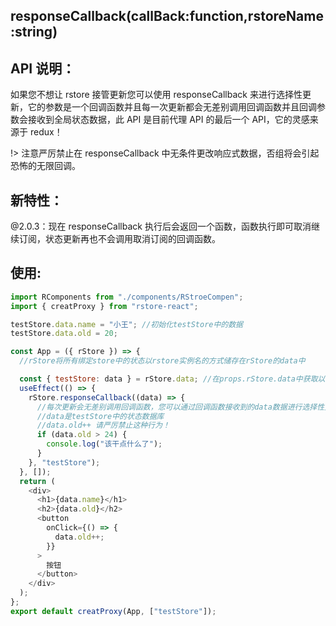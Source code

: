 ## **responseCallback**(callBack:function,rstoreName:string)

## API 说明：

如果您不想让 rstore 接管更新您可以使用 responseCallback 来进行选择性更新，它的参数是一个回调函数并且每一次更新都会无差别调用回调函数并且回调参数会接收到全局状态数据，此 API 是目前代理 API 的最后一个 API，它的灵感来源于 redux！

!> 注意严厉禁止在 responseCallback 中无条件更改响应式数据，否组将会引起恐怖的无限回调。

## 新特性：

@2.0.3：现在 responseCallback 执行后会返回一个函数，函数执行即可取消继续订阅，状态更新再也不会调用取消订阅的回调函数。

## 使用:

```javascript
import RComponents from "./components/RStroeCompen";
import { creatProxy } from "rstore-react";

testStore.data.name = "小王"; //初始化testStore中的数据
testStore.data.old = 20;

const App = ({ rStore }) => {
  //rStore将所有绑定store中的状态以rstore实例名的方式储存在rStore的data中

  const { testStore: data } = rStore.data; //在props.rStore.data中获取以testStore命名的状态数据库
  useEffect(() => {
    rStore.responseCallback((data) => {
      //每次更新会无差别调用回调函数，您可以通过回调函数接收到的data数据进行选择性更新。
      //data是testStore中的状态数据库
      //data.old++ 请严厉禁止这种行为！
      if (data.old > 24) {
        console.log("该干点什么了");
      }
    }, "testStore");
  }, []);
  return (
    <div>
      <h1>{data.name}</h1>
      <h2>{data.old}</h2>
      <button
        onClick={() => {
          data.old++;
        }}
      >
        按钮
      </button>
    </div>
  );
};
export default creatProxy(App, ["testStore"]);
```
